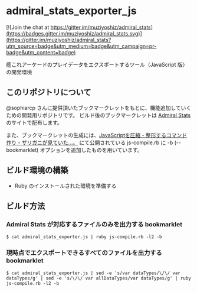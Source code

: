 # admiral_stats_exporter_js

[![Join the chat at https://gitter.im/muziyoshiz/admiral_stats](https://badges.gitter.im/muziyoshiz/admiral_stats.svg)](https://gitter.im/muziyoshiz/admiral_stats?utm_source=badge&utm_medium=badge&utm_campaign=pr-badge&utm_content=badge)

艦これアーケードのプレイデータをエクスポートするツール（JavaScript 版）の開発環境

## このリポジトリについて

@sophiarcp さんに提供頂いたブックマークレットをもとに、機能追加していくための開発用リポジトリです。
ビルド後のブックマークレットは [Admiral Stats](https://www.admiral-stats.com) のサイトで配布します。

また、ブックマークレットの生成には、[JavaScriptを圧縮・整形するコマンド作り - ザリガニが見ていた...。](http://d.hatena.ne.jp/zariganitosh/20140814/making_of_closure_compiler_command "JavaScriptを圧縮・整形するコマンド作り - ザリガニが見ていた...。") にて公開されている
js-compile.rb に -b (--bookmarklet) オプションを追加したものを用いています。

## ビルド環境の構築

- Ruby のインストールされた環境を準備する


## ビルド方法

### Admiral Stats が対応するファイルのみを出力する bookmarklet

```
$ cat admiral_stats_exporter.js | ruby js-compile.rb -l2 -b
```

### 現時点でエクスポートできるすべてのファイルを出力する bookmarklet

```
$ cat admiral_stats_exporter.js | sed -e 's/var dataTypes/\/\/ var dataTypes/g' | sed -e 's/\/\/ var allDataTypes/var dataTypes/g' | ruby js-compile.rb -l2 -b
```
